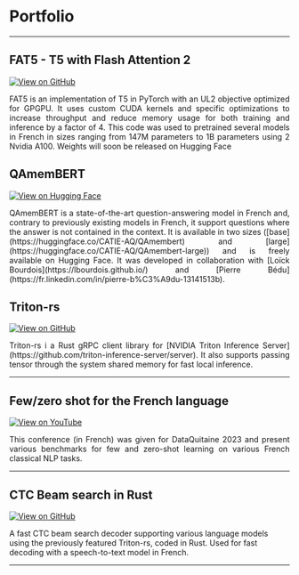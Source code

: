 # Portfolio
---
## FAT5 - T5 with Flash Attention 2

[![View on GitHub](https://img.shields.io/badge/GitHub-View_on_GitHub-blue?logo=GitHub)](https://github.com/catie-aq/flashT5)

<div style="text-align: justify">FAT5 is an implementation of T5 in PyTorch with an UL2 objective optimized for GPGPU.
It uses custom CUDA kernels and specific optimizations to increase throughput and reduce memory usage for both training and inference by a factor of 4.
This code was used to pretrained several models in French in sizes ranging from 147M parameters to 1B parameters using 2 Nvidia A100. Weights will soon be released on Hugging Face
</div>

## QAmemBERT

[![View on Hugging Face](https://huggingface.co/datasets/huggingface/badges/resolve/main/model-on-hf-md.svg)](https://huggingface.co/CATIE-AQ/QAmembert)

<div style="text-align: justify">QAmemBERT is a state-of-the-art question-answering model in French and,
contrary to previously existing models in French, it support questions where the answer is not contained
in the context. It is available in two sizes ([base](https://huggingface.co/CATIE-AQ/QAmembert) and
[large](https://huggingface.co/CATIE-AQ/QAmembert-large))
and is freely available on Hugging Face. It was developed in collaboration with [Loïck Bourdois](https://lbourdois.github.io/) and [Pierre Bédu](https://fr.linkedin.com/in/pierre-b%C3%A9du-13141513b).
</div>

## Triton-rs

[![View on GitHub](https://img.shields.io/badge/GitHub-View_on_GitHub-blue?logo=GitHub)](https://github.com/catie-aq/triton-rust)


<div style="text-align: justify">
Triton-rs i a Rust gRPC client library for [NVIDIA Triton Inference Server](https://github.com/triton-inference-server/server).
It also supports passing tensor through the system shared memory for fast local inference.
</div>

---

## Few/zero shot for the French language

[![View on YouTube](https://img.shields.io/badge/YouTube-View_on_YouTube-red?logo=YouTube)](https://www.youtube.com/watch?v=vhHkASBRRP4)

<div style="text-align: justify">
This conference (in French) was given for DataQuitaine 2023 and present various benchmarks for few and zero-shot learning on various French classical NLP tasks.
</div>

---

## CTC Beam search in Rust

[![View on GitHub](https://img.shields.io/badge/GitHub-View_on_GitHub-blue?logo=GitHub)](https://github.com/catie-aq/rustlm)

A fast CTC beam search decoder supporting various language models using the previously featured Triton-rs,
coded in Rust. Used for fast decoding with a speech-to-text model in French.
<div style="text-align: justify"></div>

---
